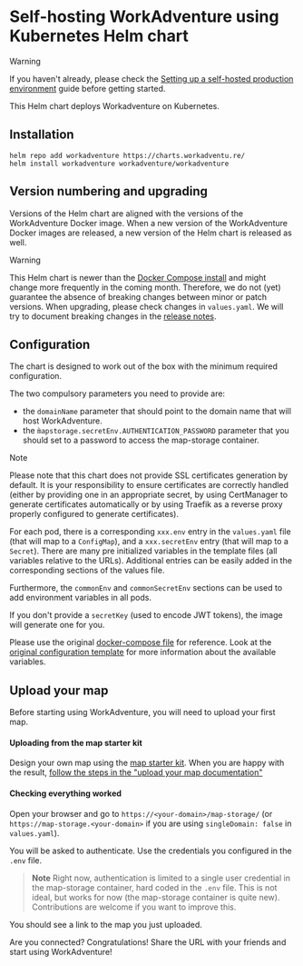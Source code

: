 # Self-hosting WorkAdventure using Kubernetes Helm chart

> [!WARNING]
> If you haven't already, please check the [Setting up a self-hosted production environment](../../docs/others/self-hosting/install.md) guide
> before getting started.

This Helm chart deploys Workadventure on Kubernetes.

## Installation

    helm repo add workadventure https://charts.workadventu.re/
    helm install workadventure workadventure/workadventure

## Version numbering and upgrading

Versions of the Helm chart are aligned with the versions of the WorkAdventure Docker image. 
When a new version of the WorkAdventure Docker images are released, a new version of the Helm chart is released as well.

> [!WARNING]
> This Helm chart is newer than the [Docker Compose install](../docker/README.md) and might change more frequently in the 
> coming month. Therefore, we do not (yet) guarantee the absence of breaking changes between minor or patch versions.
> When upgrading, please check changes in `values.yaml`. We will try to document breaking changes in the 
> [release notes](https://github.com/workadventure/workadventure/releases).


## Configuration

The chart is designed to work out of the box with the minimum required configuration.

The two compulsory parameters you need to provide are:
- the `domainName` parameter that should point to the domain name that will host WorkAdventure.
- the `m̀apstorage.secretEnv.AUTHENTICATION_PASSWORD` parameter that you should set to a password to access the map-storage container.

> [!NOTE]
> Please note that this chart does not provide SSL certificates generation by default.
> It is your responsibility to ensure certificates are correctly handled (either by providing
> one in an appropriate secret, by using CertManager to generate certificates automatically
> or by using Traefik as a reverse proxy properly configured to generate certificates).

For each pod, there is a corresponding `xxx.env` entry in the `values.yaml` file (that will map to a `ConfigMap`),
and a `xxx.secretEnv` entry (that will map to a `Secret`). There are many pre initialized variables in the template files
(all variables relative to the URLs). Additional entries can be easily added in the corresponding 
sections of the values file.

Furthermore, the `commonEnv` and `commonSecretEnv` sections can be used to add environment variables in all pods.

If you don't provide a `secretKey` (used to encode JWT tokens), the image will generate one for you.

Please use the original [docker-compose file](../docker/docker-compose.prod.yaml) for reference. Look at the [original configuration template](../docker/.env.prod.template) for more information about the available variables.

## Upload your map

Before starting using WorkAdventure, you will need to upload your first map.

#### Uploading from the map starter kit

Design your own map using the [map starter kit](https://github.com/workadventure/map-starter-kit).
When you are happy with the result, [follow the steps in the "upload your map documentation"](https://docs.workadventu.re/map-building/tiled-editor/publish/wa-hosted)

#### Checking everything worked

Open your browser and go to `https://<your-domain>/map-storage/` (or `https://map-storage.<your-domain>` if you are 
using `singleDomain: false` in `values.yaml`).

You will be asked to authenticate. Use the credentials you configured in the `.env` file.

> **Note**
> Right now, authentication is limited to a single user credential in the map-storage container,
> hard coded in the `.env` file. This is not ideal, but works for now (the map-storage container
> is quite new). Contributions are welcome if you want to improve this.

You should see a link to the map you just uploaded.

Are you connected? Congratulations! Share the URL with your friends and start using WorkAdventure!

